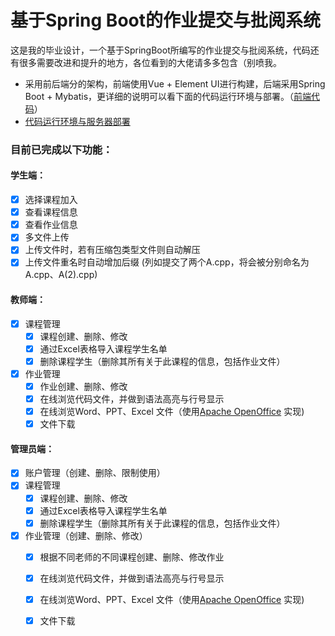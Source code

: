 # 基于Spring Boot的作业提交与批阅系统
这是我的毕业设计，一个基于SpringBoot所编写的作业提交与批阅系统，代码还有很多需要改进和提升的地方，各位看到的大佬请多多包含（别喷我。 

- 采用前后端分的架构，前端使用Vue + Element UI进行构建，后端采用Spring Boot + Mybatis，更详细的说明可以看下面的代码运行环境与部署。（[前端代码]( https://github.com/A7103/Online-Assignment-System-Front-end )）
- <a href="/OperatingEnvironment.md">代码运行环境与服务器部署 </a>

### 目前已完成以下功能：

#### 学生端：

- [x] 选择课程加入
- [x] 查看课程信息
- [x] 查看作业信息
- [x] 多文件上传
- [x] 上传文件时，若有压缩包类型文件则自动解压
- [x] 上传文件重名时自动增加后缀 (列如提交了两个A.cpp，将会被分别命名为A.cpp、A(2).cpp)

#### 教师端：

- [x] 课程管理
  - [x] 课程创建、删除、修改
  - [x] 通过Excel表格导入课程学生名单
  - [x] 删除课程学生（删除其所有关于此课程的信息，包括作业文件）
- [x] 作业管理
  - [x] 作业创建、删除、修改
  - [x] 在线浏览代码文件，并做到语法高亮与行号显示
  - [x] 在线浏览Word、PPT、Excel 文件（使用[Apache OpenOffice](https://www.openoffice.org/download/) 实现)
  - [x] 文件下载

#### 管理员端：

- [x] 账户管理（创建、删除、限制使用）
- [x] 课程管理
  - [x] 课程创建、删除、修改
  - [x] 通过Excel表格导入课程学生名单
  - [x] 删除课程学生（删除其所有关于此课程的信息，包括作业文件）
- [x] 作业管理（创建、删除、修改）
  - [x] 根据不同老师的不同课程创建、删除、修改作业
  - [x] 在线浏览代码文件，并做到语法高亮与行号显示
  - [x] 在线浏览Word、PPT、Excel 文件（使用[Apache OpenOffice](https://www.openoffice.org/download/) 实现)
  - [x] 文件下载

